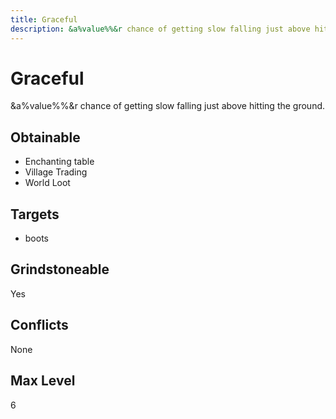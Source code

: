 ```yaml
---
title: Graceful
description: &a%value%%&r chance of getting slow falling just above hitting the ground.
---
```

# Graceful
&a%value%%&r chance of getting slow falling just above hitting the ground.
## Obtainable
- Enchanting table
- Village Trading
- World Loot
## Targets
- boots
## Grindstoneable
Yes
## Conflicts
None
## Max Level
6
